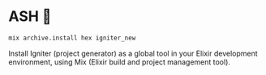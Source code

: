 # ASH 🔺

```bash
mix archive.install hex igniter_new
```

Install Igniter (project generator) as a global tool in your Elixir development environment, using Mix (Elixir build and project management tool).
